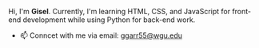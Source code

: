 Hi, I'm **Gisel**. Currently, I'm learning HTML, CSS, and JavaScript for front-end development while using Python for back-end work. 

- 📫 Conncet with me via email: ggarr55@wgu.edu
